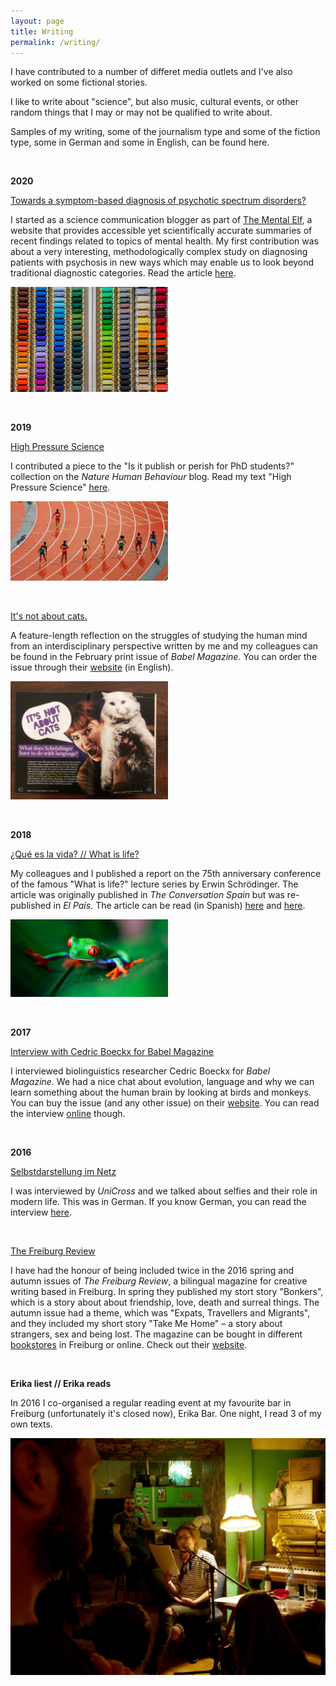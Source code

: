```yaml
---
layout: page
title: Writing
permalink: /writing/
---
```


I have contributed to a number of differet media outlets and I've also worked on some fictional stories. 

I like to write about "science", but also music, cultural events, or other random things that I may or may not be qualified to write about. 

Samples of my writing, some of the journalism type and some of the fiction type, some in German and some in English, can be found here.

<br>

<strong>2020</strong>

<a href="https://www.nationalelfservice.net/mental-health/psychosis/symptom-based-diagnosis-psychotic-spectrum-disorders/" target="_blank" rel="noopener">Towards a symptom-based diagnosis of psychotic spectrum disorders?</a>

I started as a science communication blogger as part of <a href="https://www.nationalelfservice.net/mental-health/" target="_blank" rel="noopener">The Mental Elf</a>, a website that provides accessible yet scientifically accurate summaries of recent findings related to topics of mental health. My first contribution was about a very interesting, methodologically complex study on diagnosing patients with psychosis in new ways which may enable us to look beyond traditional diagnostic categories. Read the article <a href="https://www.nationalelfservice.net/mental-health/psychosis/symptom-based-diagnosis-psychotic-spectrum-disorders/" target="_blank" rel="noopener">here</a>.
  
<a href="https://www.nationalelfservice.net/mental-health/psychosis/symptom-based-diagnosis-psychotic-spectrum-disorders/" target="_blank" rel="noopener"><img style="width:50%" src="/images/colours.jpg" alt="Continuum of psychosis"></a>

<br>

<strong>2019</strong>

<a href="https://socialsciences.nature.com/channels/2140-is-it-publish-or-perish/posts/53696-test" target="_blank" rel="noopener">High Pressure Science</a>

I contributed a piece to the "Is it publish or perish for PhD students?" collection on the <em>Nature Human Behaviour</em> blog. Read my text "High Pressure Science" <a href="https://socialsciences.nature.com/channels/2140-is-it-publish-or-perish/posts/53696-test" target="_blank" rel="noopener">here</a>. 

<a href="https://socialsciences.nature.com/channels/2140-is-it-publish-or-perish/posts/53696-test" target="_blank" rel="noopener"><img style="width:50%" src="/images/race.jpg" alt="High-pressure science"></a>

<br>

<a href="https://babelzine.co.uk" target="_blank" rel="noopener">It's not about cats.</a>

A feature-length reflection on the struggles of studying the human mind from an interdisciplinary perspective written by me and my colleagues can be found in the February print issue of <em>Babel Magazine</em>. You can order the issue through their <a href="https://babelzine.co.uk" target="_blank" rel="noopener">website</a> (in English).

<a href="https://babelzine.co.uk" target="_blank" rel="noopener"><img style="width:50%" src="/images/schroedinger.jpg" alt="The future of biology"></a>

<br>

<strong>2018</strong>

<a href="https://theconversation.com/que-es-la-vida-el-futuro-de-la-biologia-75-anos-despues-de-schrodinger-103399" target="_blank" rel="noopener">¿Qué es la vida? // What is life?</a>  

My colleagues and I published a report on the 75th anniversary conference of the famous "What is life?" lecture series by Erwin Schrödinger. The article was originally published in <em>The Conversation Spain</em> but was re-published in <em>El País</em>. The article can be read (in Spanish) <a href="https://theconversation.com/que-es-la-vida-el-futuro-de-la-biologia-75-anos-despues-de-schrodinger-103399" target="_blank" rel="noopener">here</a> and <a href="https://elpais.com/elpais/2018/10/08/ciencia/1538989070_999452.html" target="_blank" rel="noopener">here</a>.

<a href="https://theconversation.com/que-es-la-vida-el-futuro-de-la-biologia-75-anos-despues-de-schrodinger-103399" target="_blank" rel="noopener"><img style="width:50%" src="/images/frog.png" alt="What is life?"></a>

<br>

<strong>2017</strong>

<a href="http://ow.ly/nfrN30br1dJ" target="_blank" rel="noopener">Interview with Cedric Boeckx for Babel Magazine</a>

I interviewed biolinguistics researcher Cedric Boeckx for <em>Babel Magazine. </em>We had a nice chat about evolution, language and why we can learn something about the human brain by looking at birds and monkeys. You can buy the issue (and any other issue) on their <a href="http://www.babelzine.com" target="_blank" rel="noopener">website</a>. You can read the interview <a href="http://ow.ly/nfrN30br1dJ" target="_blank" rel="noopener">online</a> though.

<br>

<strong>2016</strong>

<a href="https://www.unicross.uni-freiburg.de/2016/04/selbstdarstellung-im-netz/">Selbstdarstellung im Netz</a>

I was interviewed by <em>UniCross</em> and we talked about selfies and their role in modern life. This was in German. If you know German, you can read the interview <a href="https://www.unicross.uni-freiburg.de/2016/04/selbstdarstellung-im-netz/">here</a>.

<br>

<a href="http://thefreiburgreview.weebly.com/" target="_blank" rel="noopener">The Freiburg Review</a>

I have had the honour of being included twice in the 2016 spring and autumn issues of <em>The Freiburg Review</em>, a bilingual magazine for creative writing based in Freiburg. In spring they published my stort story "Bonkers", which is a story about about friendship, love, death and surreal things. The autumn issue had a theme, which was "Expats, Travellers and Migrants", and they included my short story "Take Me Home" – a story about strangers, sex and being lost. The magazine can be bought in different <a href="http://thefreiburgreview.weebly.com/purchasing.html" target="_blank" rel="noopener">bookstores</a> in Freiburg or online. Check out their <a href="http://thefreiburgreview.weebly.com/" target="_blank" rel="noopener">website</a>.

<br>

<strong>Erika liest // Erika reads</strong>

In 2016 I co-organised a regular reading event at my favourite bar in Freiburg (unfortunately it's closed now), Erika Bar. One night, I read 3 of my own texts. 

![Photo by Lynn Sigel](/images/reading.jpg)

